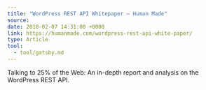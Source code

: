 ```yaml
---
title: "WordPress REST API Whitepaper — Human Made"
source:
date: 2018-02-07 14:31:00 +0000
link: https://humanmade.com/wordpress-rest-api-white-paper/
type: Article
tool:
  - tool/gatsby.md
---
```


Talking to 25% of the Web: An in-depth report and analysis on the WordPress REST API.

